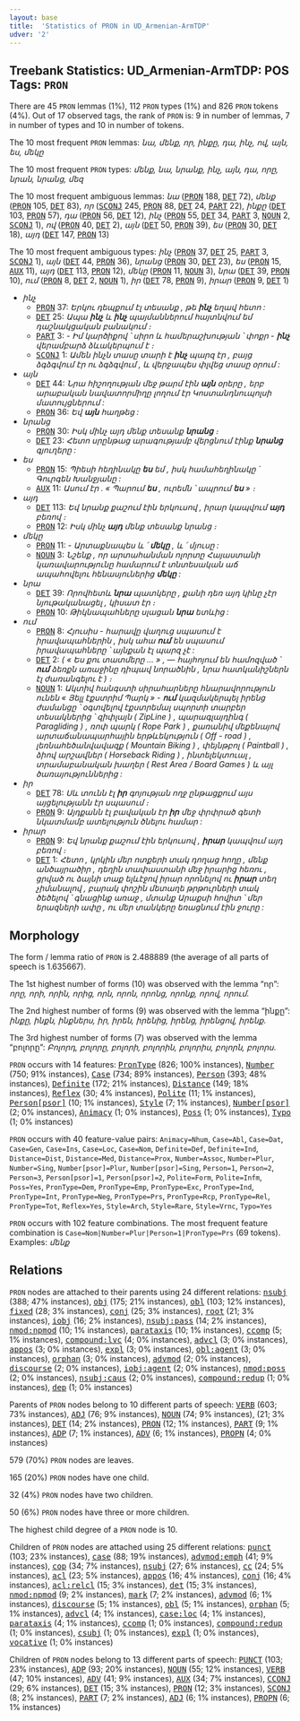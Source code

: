 ```yaml
---
layout: base
title:  'Statistics of PRON in UD_Armenian-ArmTDP'
udver: '2'
---
```


## Treebank Statistics: UD_Armenian-ArmTDP: POS Tags: `PRON`

There are 45 `PRON` lemmas (1%), 112 `PRON` types (1%) and 826 `PRON` tokens (4%).
Out of 17 observed tags, the rank of `PRON` is: 9 in number of lemmas, 7 in number of types and 10 in number of tokens.

The 10 most frequent `PRON` lemmas: <em>նա, մենք, որ, ինքը, դա, ինչ, ով, այն, ես, մեկը</em>

The 10 most frequent `PRON` types:  <em>մենք, նա, նրանք, ինչ, այն, դա, որը, նրան, նրանց, մեզ</em>

The 10 most frequent ambiguous lemmas: <em>նա</em> (<tt><a href="hy_armtdp-pos-PRON.html">PRON</a></tt> 188, <tt><a href="hy_armtdp-pos-DET.html">DET</a></tt> 72), <em>մենք</em> (<tt><a href="hy_armtdp-pos-PRON.html">PRON</a></tt> 105, <tt><a href="hy_armtdp-pos-DET.html">DET</a></tt> 83), <em>որ</em> (<tt><a href="hy_armtdp-pos-SCONJ.html">SCONJ</a></tt> 245, <tt><a href="hy_armtdp-pos-PRON.html">PRON</a></tt> 88, <tt><a href="hy_armtdp-pos-DET.html">DET</a></tt> 24, <tt><a href="hy_armtdp-pos-PART.html">PART</a></tt> 22), <em>ինքը</em> (<tt><a href="hy_armtdp-pos-DET.html">DET</a></tt> 103, <tt><a href="hy_armtdp-pos-PRON.html">PRON</a></tt> 57), <em>դա</em> (<tt><a href="hy_armtdp-pos-PRON.html">PRON</a></tt> 56, <tt><a href="hy_armtdp-pos-DET.html">DET</a></tt> 12), <em>ինչ</em> (<tt><a href="hy_armtdp-pos-PRON.html">PRON</a></tt> 55, <tt><a href="hy_armtdp-pos-DET.html">DET</a></tt> 34, <tt><a href="hy_armtdp-pos-PART.html">PART</a></tt> 3, <tt><a href="hy_armtdp-pos-NOUN.html">NOUN</a></tt> 2, <tt><a href="hy_armtdp-pos-SCONJ.html">SCONJ</a></tt> 1), <em>ով</em> (<tt><a href="hy_armtdp-pos-PRON.html">PRON</a></tt> 40, <tt><a href="hy_armtdp-pos-DET.html">DET</a></tt> 2), <em>այն</em> (<tt><a href="hy_armtdp-pos-DET.html">DET</a></tt> 50, <tt><a href="hy_armtdp-pos-PRON.html">PRON</a></tt> 39), <em>ես</em> (<tt><a href="hy_armtdp-pos-PRON.html">PRON</a></tt> 30, <tt><a href="hy_armtdp-pos-DET.html">DET</a></tt> 18), <em>այդ</em> (<tt><a href="hy_armtdp-pos-DET.html">DET</a></tt> 147, <tt><a href="hy_armtdp-pos-PRON.html">PRON</a></tt> 13)

The 10 most frequent ambiguous types:  <em>ինչ</em> (<tt><a href="hy_armtdp-pos-PRON.html">PRON</a></tt> 37, <tt><a href="hy_armtdp-pos-DET.html">DET</a></tt> 25, <tt><a href="hy_armtdp-pos-PART.html">PART</a></tt> 3, <tt><a href="hy_armtdp-pos-SCONJ.html">SCONJ</a></tt> 1), <em>այն</em> (<tt><a href="hy_armtdp-pos-DET.html">DET</a></tt> 44, <tt><a href="hy_armtdp-pos-PRON.html">PRON</a></tt> 36), <em>նրանց</em> (<tt><a href="hy_armtdp-pos-PRON.html">PRON</a></tt> 30, <tt><a href="hy_armtdp-pos-DET.html">DET</a></tt> 23), <em>ես</em> (<tt><a href="hy_armtdp-pos-PRON.html">PRON</a></tt> 15, <tt><a href="hy_armtdp-pos-AUX.html">AUX</a></tt> 11), <em>այդ</em> (<tt><a href="hy_armtdp-pos-DET.html">DET</a></tt> 113, <tt><a href="hy_armtdp-pos-PRON.html">PRON</a></tt> 12), <em>մեկը</em> (<tt><a href="hy_armtdp-pos-PRON.html">PRON</a></tt> 11, <tt><a href="hy_armtdp-pos-NOUN.html">NOUN</a></tt> 3), <em>նրա</em> (<tt><a href="hy_armtdp-pos-DET.html">DET</a></tt> 39, <tt><a href="hy_armtdp-pos-PRON.html">PRON</a></tt> 10), <em>ում</em> (<tt><a href="hy_armtdp-pos-PRON.html">PRON</a></tt> 8, <tt><a href="hy_armtdp-pos-DET.html">DET</a></tt> 2, <tt><a href="hy_armtdp-pos-NOUN.html">NOUN</a></tt> 1), <em>իր</em> (<tt><a href="hy_armtdp-pos-DET.html">DET</a></tt> 78, <tt><a href="hy_armtdp-pos-PRON.html">PRON</a></tt> 9), <em>իրար</em> (<tt><a href="hy_armtdp-pos-PRON.html">PRON</a></tt> 9, <tt><a href="hy_armtdp-pos-DET.html">DET</a></tt> 1)


* <em>ինչ</em>
  * <tt><a href="hy_armtdp-pos-PRON.html">PRON</a></tt> 37: <em>Երկու դեպքում էլ տեսանք , թե <b>ինչ</b> եղավ հետո :</em>
  * <tt><a href="hy_armtdp-pos-DET.html">DET</a></tt> 25: <em>Ապա <b>ինչ</b> և <b>ինչ</b> պայմաններում հայտնվում եմ դաշնակցական բանակում ։</em>
  * <tt><a href="hy_armtdp-pos-PART.html">PART</a></tt> 3: <em>- Իմ կարծիքով ՝ սիրո և համերաշխության ՝ փոքր - <b>ինչ</b> վերամբարձ ձևակերպում է ։</em>
  * <tt><a href="hy_armtdp-pos-SCONJ.html">SCONJ</a></tt> 1: <em>Ամեն ինչն տասը տարի է <b>ինչ</b> պարզ էր , բայց ձգձգվում էր ու ձգձգվում , և վերջապես փլվեց տասը օրում :</em>
* <em>այն</em>
  * <tt><a href="hy_armtdp-pos-DET.html">DET</a></tt> 44: <em>Նրա հիշողության մեջ թարմ էին <b>այն</b> օրերը , երբ արաբական նավատորմիղը լողում էր Կոստանդնուպոլսի մատույցներում :</em>
  * <tt><a href="hy_armtdp-pos-PRON.html">PRON</a></tt> 36: <em>Եվ <b>այն</b> հաղթեց :</em>
* <em>նրանց</em>
  * <tt><a href="hy_armtdp-pos-PRON.html">PRON</a></tt> 30: <em>Իսկ մինչ այդ մենք տեսանք <b>նրանց</b> ։</em>
  * <tt><a href="hy_armtdp-pos-DET.html">DET</a></tt> 23: <em>Հետո սրընթաց արագությամբ վերցնում էինք <b>նրանց</b> գյուղերը :</em>
* <em>ես</em>
  * <tt><a href="hy_armtdp-pos-PRON.html">PRON</a></tt> 15: <em>Պիեսի հեղինակը <b>ես</b> եմ , իսկ համահեղինակը ` Գուրգեն Խանջյանը :</em>
  * <tt><a href="hy_armtdp-pos-AUX.html">AUX</a></tt> 11: <em>Ասում էր . « Պարում <b>ես</b> , ուրեմն ՝ ապրում <b>ես</b> » ։</em>
* <em>այդ</em>
  * <tt><a href="hy_armtdp-pos-DET.html">DET</a></tt> 113: <em>Եվ նրանք քաշում էին երկուսով , իրար կապվում <b>այդ</b> բեռով ։</em>
  * <tt><a href="hy_armtdp-pos-PRON.html">PRON</a></tt> 12: <em>Իսկ մինչ <b>այդ</b> մենք տեսանք նրանց ։</em>
* <em>մեկը</em>
  * <tt><a href="hy_armtdp-pos-PRON.html">PRON</a></tt> 11: <em>- Արտաքնապես և ՛ <b>մեկը</b> , և ՛ մյուսը :</em>
  * <tt><a href="hy_armtdp-pos-NOUN.html">NOUN</a></tt> 3: <em>Նշենք , որ արտահանման ոլորտը Հայաստանի կառավարությունը համարում է տնտեսական աճ ապահովելու հենասյուներից <b>մեկը</b> :</em>
* <em>նրա</em>
  * <tt><a href="hy_armtdp-pos-DET.html">DET</a></tt> 39: <em>Որովհետև <b>նրա</b> պատկերը , քանի դեռ այդ կինը չէր նյութականացել , կիսատ էր ։</em>
  * <tt><a href="hy_armtdp-pos-PRON.html">PRON</a></tt> 10: <em>Թիկնապահները սլացան <b>նրա</b> ետևից :</em>
* <em>ում</em>
  * <tt><a href="hy_armtdp-pos-PRON.html">PRON</a></tt> 8: <em>Հյուսիս - հարավը վաղուց սպասում է իրավապահներին , իսկ ահա <b>ում</b> են սպասում իրավապահները ՝ այնքան էլ պարզ չէ :</em>
  * <tt><a href="hy_armtdp-pos-DET.html">DET</a></tt> 2: <em>( « Ես քու տատմերը ... » , — հայհոյում են համոզված ՝ <b>ում</b> ձեռքն առաջինը դիպավ նորածնին , նրա հատկանիշներն էլ ժառանգելու է ) ։</em>
  * <tt><a href="hy_armtdp-pos-NOUN.html">NOUN</a></tt> 1: <em>Ակտիվ հանգստի սիրահարները հնարավորություն ունեն « Յելլ էքստրիմ Պարկ » - <b>ում</b> կազմակերպել իրենց ժամանցը ՝ օգտվելով էքստրեմալ սպորտի տարբեր տեսակներից ՝ զիփլայն ( ZipLine ) , պարագլայդինգ ( Paragliding ) , ռոփ պարկ ( Rope Park ) , քառանիվ մեքենայով արտաճանապարհային երթևեկություն ( Off - road ) , լեռնահեծանվավազք ( Mountain Biking ) , փեյնթբոլ ( Paintball ) , ձիով արշավներ ( Horseback Riding ) , ինտելեկտուալ , տրամաբանական խաղեր ( Rest Area / Board Games ) և այլ ծառայություններից :</em>
* <em>իր</em>
  * <tt><a href="hy_armtdp-pos-DET.html">DET</a></tt> 78: <em>Սև տունն էլ <b>իր</b> գոյության ողջ ընթացքում այս այցելությանն էր սպասում ։</em>
  * <tt><a href="hy_armtdp-pos-PRON.html">PRON</a></tt> 9: <em>Այդքանն էլ բավական էր <b>իր</b> մեջ փրփրած գետի նկատմամբ ատելություն ծնելու համար :</em>
* <em>իրար</em>
  * <tt><a href="hy_armtdp-pos-PRON.html">PRON</a></tt> 9: <em>Եվ նրանք քաշում էին երկուսով , <b>իրար</b> կապվում այդ բեռով ։</em>
  * <tt><a href="hy_armtdp-pos-DET.html">DET</a></tt> 1: <em>Հետո , կրկին մեր ոտքերի տակ դողաց հողը , մենք անծայրածիր , դեղին տափաստանի մեջ իրարից հեռու , ցրված ու ձայնի տաք ելևէջով իրար որոնելով ու <b>իրար</b> տեղ չիմանալով , բարակ փոշին մետաղե թրթուրների տակ ծեծելով ՝ գնացինք առաջ , մտանք Արաքսի հովիտ ՝ մեր երազների ափը , ու մեր տանկերը եռացնում էին ջուրը :</em>

## Morphology

The form / lemma ratio of `PRON` is 2.488889 (the average of all parts of speech is 1.635667).

The 1st highest number of forms (10) was observed with the lemma “որ”: <em>որը, որի, որին, որից, որն, որոն, որոնց, որոնք, որով, որում</em>.

The 2nd highest number of forms (9) was observed with the lemma “ինքը”: <em>ինքը, ինքն, ինքներս, իր, իրեն, իրենից, իրենց, իրենցով, իրենք</em>.

The 3rd highest number of forms (7) was observed with the lemma “բոլորը”: <em>Բոլորդ, բոլորը, բոլորի, բոլորին, բոլորիս, բոլորն, բոլորս</em>.

`PRON` occurs with 14 features: <tt><a href="hy_armtdp-feat-PronType.html">PronType</a></tt> (826; 100% instances), <tt><a href="hy_armtdp-feat-Number.html">Number</a></tt> (750; 91% instances), <tt><a href="hy_armtdp-feat-Case.html">Case</a></tt> (734; 89% instances), <tt><a href="hy_armtdp-feat-Person.html">Person</a></tt> (393; 48% instances), <tt><a href="hy_armtdp-feat-Definite.html">Definite</a></tt> (172; 21% instances), <tt><a href="hy_armtdp-feat-Distance.html">Distance</a></tt> (149; 18% instances), <tt><a href="hy_armtdp-feat-Reflex.html">Reflex</a></tt> (30; 4% instances), <tt><a href="hy_armtdp-feat-Polite.html">Polite</a></tt> (11; 1% instances), <tt><a href="hy_armtdp-feat-Person-psor.html">Person[psor]</a></tt> (10; 1% instances), <tt><a href="hy_armtdp-feat-Style.html">Style</a></tt> (7; 1% instances), <tt><a href="hy_armtdp-feat-Number-psor.html">Number[psor]</a></tt> (2; 0% instances), <tt><a href="hy_armtdp-feat-Animacy.html">Animacy</a></tt> (1; 0% instances), <tt><a href="hy_armtdp-feat-Poss.html">Poss</a></tt> (1; 0% instances), <tt><a href="hy_armtdp-feat-Typo.html">Typo</a></tt> (1; 0% instances)

`PRON` occurs with 40 feature-value pairs: `Animacy=Nhum`, `Case=Abl`, `Case=Dat`, `Case=Gen`, `Case=Ins`, `Case=Loc`, `Case=Nom`, `Definite=Def`, `Definite=Ind`, `Distance=Dist`, `Distance=Med`, `Distance=Prox`, `Number=Assoc`, `Number=Plur`, `Number=Sing`, `Number[psor]=Plur`, `Number[psor]=Sing`, `Person=1`, `Person=2`, `Person=3`, `Person[psor]=1`, `Person[psor]=2`, `Polite=Form`, `Polite=Infm`, `Poss=Yes`, `PronType=Dem`, `PronType=Emp`, `PronType=Exc`, `PronType=Ind`, `PronType=Int`, `PronType=Neg`, `PronType=Prs`, `PronType=Rcp`, `PronType=Rel`, `PronType=Tot`, `Reflex=Yes`, `Style=Arch`, `Style=Rare`, `Style=Vrnc`, `Typo=Yes`

`PRON` occurs with 102 feature combinations.
The most frequent feature combination is `Case=Nom|Number=Plur|Person=1|PronType=Prs` (69 tokens).
Examples: <em>մենք</em>


## Relations

`PRON` nodes are attached to their parents using 24 different relations: <tt><a href="hy_armtdp-dep-nsubj.html">nsubj</a></tt> (388; 47% instances), <tt><a href="hy_armtdp-dep-obj.html">obj</a></tt> (175; 21% instances), <tt><a href="hy_armtdp-dep-obl.html">obl</a></tt> (103; 12% instances), <tt><a href="hy_armtdp-dep-fixed.html">fixed</a></tt> (28; 3% instances), <tt><a href="hy_armtdp-dep-conj.html">conj</a></tt> (25; 3% instances), <tt><a href="hy_armtdp-dep-root.html">root</a></tt> (21; 3% instances), <tt><a href="hy_armtdp-dep-iobj.html">iobj</a></tt> (16; 2% instances), <tt><a href="hy_armtdp-dep-nsubj-pass.html">nsubj:pass</a></tt> (14; 2% instances), <tt><a href="hy_armtdp-dep-nmod-npmod.html">nmod:npmod</a></tt> (10; 1% instances), <tt><a href="hy_armtdp-dep-parataxis.html">parataxis</a></tt> (10; 1% instances), <tt><a href="hy_armtdp-dep-ccomp.html">ccomp</a></tt> (5; 1% instances), <tt><a href="hy_armtdp-dep-compound-lvc.html">compound:lvc</a></tt> (4; 0% instances), <tt><a href="hy_armtdp-dep-advcl.html">advcl</a></tt> (3; 0% instances), <tt><a href="hy_armtdp-dep-appos.html">appos</a></tt> (3; 0% instances), <tt><a href="hy_armtdp-dep-expl.html">expl</a></tt> (3; 0% instances), <tt><a href="hy_armtdp-dep-obl-agent.html">obl:agent</a></tt> (3; 0% instances), <tt><a href="hy_armtdp-dep-orphan.html">orphan</a></tt> (3; 0% instances), <tt><a href="hy_armtdp-dep-advmod.html">advmod</a></tt> (2; 0% instances), <tt><a href="hy_armtdp-dep-discourse.html">discourse</a></tt> (2; 0% instances), <tt><a href="hy_armtdp-dep-iobj-agent.html">iobj:agent</a></tt> (2; 0% instances), <tt><a href="hy_armtdp-dep-nmod-poss.html">nmod:poss</a></tt> (2; 0% instances), <tt><a href="hy_armtdp-dep-nsubj-caus.html">nsubj:caus</a></tt> (2; 0% instances), <tt><a href="hy_armtdp-dep-compound-redup.html">compound:redup</a></tt> (1; 0% instances), <tt><a href="hy_armtdp-dep-dep.html">dep</a></tt> (1; 0% instances)

Parents of `PRON` nodes belong to 10 different parts of speech: <tt><a href="hy_armtdp-pos-VERB.html">VERB</a></tt> (603; 73% instances), <tt><a href="hy_armtdp-pos-ADJ.html">ADJ</a></tt> (76; 9% instances), <tt><a href="hy_armtdp-pos-NOUN.html">NOUN</a></tt> (74; 9% instances),  (21; 3% instances), <tt><a href="hy_armtdp-pos-DET.html">DET</a></tt> (14; 2% instances), <tt><a href="hy_armtdp-pos-PRON.html">PRON</a></tt> (12; 1% instances), <tt><a href="hy_armtdp-pos-PART.html">PART</a></tt> (9; 1% instances), <tt><a href="hy_armtdp-pos-ADP.html">ADP</a></tt> (7; 1% instances), <tt><a href="hy_armtdp-pos-ADV.html">ADV</a></tt> (6; 1% instances), <tt><a href="hy_armtdp-pos-PROPN.html">PROPN</a></tt> (4; 0% instances)

579 (70%) `PRON` nodes are leaves.

165 (20%) `PRON` nodes have one child.

32 (4%) `PRON` nodes have two children.

50 (6%) `PRON` nodes have three or more children.

The highest child degree of a `PRON` node is 10.

Children of `PRON` nodes are attached using 25 different relations: <tt><a href="hy_armtdp-dep-punct.html">punct</a></tt> (103; 23% instances), <tt><a href="hy_armtdp-dep-case.html">case</a></tt> (88; 19% instances), <tt><a href="hy_armtdp-dep-advmod-emph.html">advmod:emph</a></tt> (41; 9% instances), <tt><a href="hy_armtdp-dep-cop.html">cop</a></tt> (34; 7% instances), <tt><a href="hy_armtdp-dep-nsubj.html">nsubj</a></tt> (27; 6% instances), <tt><a href="hy_armtdp-dep-cc.html">cc</a></tt> (24; 5% instances), <tt><a href="hy_armtdp-dep-acl.html">acl</a></tt> (23; 5% instances), <tt><a href="hy_armtdp-dep-appos.html">appos</a></tt> (16; 4% instances), <tt><a href="hy_armtdp-dep-conj.html">conj</a></tt> (16; 4% instances), <tt><a href="hy_armtdp-dep-acl-relcl.html">acl:relcl</a></tt> (15; 3% instances), <tt><a href="hy_armtdp-dep-det.html">det</a></tt> (15; 3% instances), <tt><a href="hy_armtdp-dep-nmod-npmod.html">nmod:npmod</a></tt> (9; 2% instances), <tt><a href="hy_armtdp-dep-mark.html">mark</a></tt> (7; 2% instances), <tt><a href="hy_armtdp-dep-advmod.html">advmod</a></tt> (6; 1% instances), <tt><a href="hy_armtdp-dep-discourse.html">discourse</a></tt> (5; 1% instances), <tt><a href="hy_armtdp-dep-obl.html">obl</a></tt> (5; 1% instances), <tt><a href="hy_armtdp-dep-orphan.html">orphan</a></tt> (5; 1% instances), <tt><a href="hy_armtdp-dep-advcl.html">advcl</a></tt> (4; 1% instances), <tt><a href="hy_armtdp-dep-case-loc.html">case:loc</a></tt> (4; 1% instances), <tt><a href="hy_armtdp-dep-parataxis.html">parataxis</a></tt> (4; 1% instances), <tt><a href="hy_armtdp-dep-ccomp.html">ccomp</a></tt> (1; 0% instances), <tt><a href="hy_armtdp-dep-compound-redup.html">compound:redup</a></tt> (1; 0% instances), <tt><a href="hy_armtdp-dep-csubj.html">csubj</a></tt> (1; 0% instances), <tt><a href="hy_armtdp-dep-expl.html">expl</a></tt> (1; 0% instances), <tt><a href="hy_armtdp-dep-vocative.html">vocative</a></tt> (1; 0% instances)

Children of `PRON` nodes belong to 13 different parts of speech: <tt><a href="hy_armtdp-pos-PUNCT.html">PUNCT</a></tt> (103; 23% instances), <tt><a href="hy_armtdp-pos-ADP.html">ADP</a></tt> (93; 20% instances), <tt><a href="hy_armtdp-pos-NOUN.html">NOUN</a></tt> (55; 12% instances), <tt><a href="hy_armtdp-pos-VERB.html">VERB</a></tt> (47; 10% instances), <tt><a href="hy_armtdp-pos-ADV.html">ADV</a></tt> (41; 9% instances), <tt><a href="hy_armtdp-pos-AUX.html">AUX</a></tt> (34; 7% instances), <tt><a href="hy_armtdp-pos-CCONJ.html">CCONJ</a></tt> (29; 6% instances), <tt><a href="hy_armtdp-pos-DET.html">DET</a></tt> (15; 3% instances), <tt><a href="hy_armtdp-pos-PRON.html">PRON</a></tt> (12; 3% instances), <tt><a href="hy_armtdp-pos-SCONJ.html">SCONJ</a></tt> (8; 2% instances), <tt><a href="hy_armtdp-pos-PART.html">PART</a></tt> (7; 2% instances), <tt><a href="hy_armtdp-pos-ADJ.html">ADJ</a></tt> (6; 1% instances), <tt><a href="hy_armtdp-pos-PROPN.html">PROPN</a></tt> (6; 1% instances)

